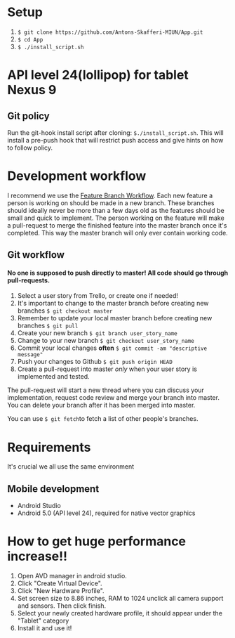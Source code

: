 # Setup

1. `$ git clone https://github.com/Antons-Skafferi-MIUN/App.git`
2. `$ cd App`
3. `$ ./install_script.sh`

# API level 24(lollipop) for tablet Nexus 9

## Git policy
Run the git-hook install script after cloning: `$./install_script.sh`. This will install a pre-push hook that will restrict push access and give hints on how to follow policy. 

# Development workflow
I recommend we use the [Feature Branch Workflow](https://www.atlassian.com/git/tutorials/comparing-workflows/feature-branch-workflow). Each new feature a person is working on should be made in a new branch. These branches should ideally never be more than a few days old as the features should be small and quick to implement. The person working on the feature will make a pull-request to merge the finished feature into the master branch once it's completed. This way the master branch will only ever contain working code. 

## Git workflow
#### No one is supposed to push directly to master! All code should go through pull-requests.
1. Select a user story from Trello, or create one if needed!
2. It's important to change to the master branch before creating new branches `$ git checkout master`
3. Remember to update your local master branch before creating new branches `$ git pull`
4. Create your new branch `$ git branch user_story_name`
5. Change to your new branch `$ git checkout user_story_name`
6. Commit your local changes __often__ `$ git commit -am "descriptive message"`
7. Push your changes to Github `$ git push origin HEAD`
8. Create a pull-request into master _only_ when your user story is implemented and tested. 

The pull-request will start a new thread where you can discuss your implementation, request code review and merge your branch into master. You can delete your branch after it has been merged into master. 

You can use `$ git fetch`to fetch a list of other people's branches. 

# Requirements
It's crucial we all use the same environment

## Mobile development

* Android Studio  
* Android 5.0 (API level 24), required for native vector graphics

# How to get huge performance increase!!
1. Open AVD manager in android studio.
2. Click "Create Virtual Device".
3. Click "New Hardware Profile".
4. Set screen size to 8.86 inches, RAM to 1024 unclick all camera support and sensors. Then click
finish.
5. Select your newly created hardware profile, it should appear under the "Tablet" category
6. Install it and use it!
